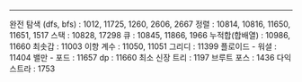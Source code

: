 


---
완전 탐색 (dfs, bfs) : 1012, 11725, 1260, 2606, 2667
정렬 : 10814, 10816, 11650, 11651, 1517
스택 : 10828, 17298
큐 : 10845, 11866, 1966
누적합(합배열) : 10986, 11660
최솟갑 : 11003
이항 계수 : 11050, 11051
그리디 : 11399
플로이드 - 워셜 : 11404
밸만 - 포드 : 11657
dp : 11660
최소 신장 트리 : 1197
브루트 포스 : 1436
다익스트라 : 1753
